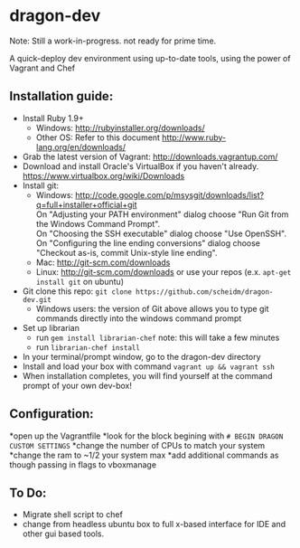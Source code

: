 dragon-dev
==========

Note: Still a work-in-progress. not ready for prime time.

A quick-deploy dev environment using up-to-date tools, using the power of Vagrant and Chef

Installation guide:
-----------
* Install Ruby 1.9+
    + Windows: http://rubyinstaller.org/downloads/
    + Other OS: Refer to this document http://www.ruby-lang.org/en/downloads/
* Grab the latest version of Vagrant: http://downloads.vagrantup.com/
* Download and install Oracle's VirtualBox if you haven't already. https://www.virtualbox.org/wiki/Downloads
* Install git:
    + Windows:  http://code.google.com/p/msysgit/downloads/list?q=full+installer+official+git  
      On "Adjusting your PATH environment" dialog choose "Run Git from the Windows Command Prompt".  
      On "Choosing the SSH executable" dialog choose "Use OpenSSH".  
      On "Configuring the line ending conversions" dialog choose "Checkout as-is, commit Unix-style line ending".
    + Mac:      http://git-scm.com/downloads
    + Linux:    http://git-scm.com/downloads or use your repos (e.x. `apt-get install git` on ubuntu)
* Git clone this repo: `git clone https://github.com/scheidm/dragon-dev.git`
    + Windows users: the version of Git above allows you to type git commands directly into the windows command prompt
* Set up librarian
    + run `gem install librarian-chef`  note: this will take a few minutes
    + run `librarian-chef install`
* In your terminal/prompt window, go to the dragon-dev directory
* Install and load your box with command `vagrant up && vagrant ssh`
* When installation completes, you will find yourself at the command prompt of your own dev-box!

Configuration:
-----------
*open up the Vagrantfile
*look for the block begining with `# BEGIN DRAGON CUSTOM SETTINGS`
*change the number of CPUs to match your system
*change the ram to ~1/2 your system max
*add additional commands as though passing in flags to vboxmanage

To Do:
-----------
* Migrate shell script to chef
* change from headless ubuntu box to full x-based interface for IDE and other gui based tools.
